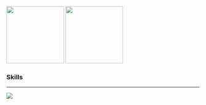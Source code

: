 <!--
**hal0309/hal0309** is a ✨ _special_ ✨ repository because its `README.md` (this file) appears on your GitHub profile.

Here are some ideas to get you started:

- 🔭 I’m currently working on ...
- 🌱 I’m currently learning ...
- 👯 I’m looking to collaborate on ...
- 🤔 I’m looking for help with ...
- 💬 Ask me about ...
- 📫 How to reach me: ...
- 😄 Pronouns: ...
- ⚡ Fun fact: ...
-->
<p>
  <img height="150px" src="https://github-readme-stats.vercel.app/api?username=hal0309&count_private=true&show_icons=true&theme=graywhite"/>
  <img height="150px" src="https://github-readme-stats.vercel.app/api/top-langs/?username=hal0309&count_private=true&theme=graywhite"/>
</p>


### Skills

---
<img src="https://skillicons.dev/icons?i=kotlin,java,gradle,mysql,py,pytorch,c,cpp,html,css,js,spring,react,androidstudio,idea,vscode,postman,git,github,arduino,ps,ae,ai,xd" /> <br /><br />
